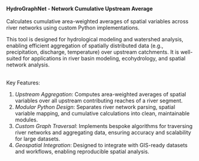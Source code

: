 **HydroGraphNet - Network Cumulative Upstream Average**\
\
Calculates cumulative area-weighted averages of spatial variables across river networks using custom Python implementations.

This tool is designed for hydrological modeling and watershed analysis, enabling efficient aggregation of spatially distributed data (e.g., precipitation, discharge, temperature) over upstream catchments. It is well-suited for applications in river basin modeling, ecohydrology, and spatial network analysis.

\
Key Features:
1. *Upstream Aggregation*: Computes area-weighted averages of spatial variables over all upstream contributing reaches of a river segment.
2. *Modular Python Design*: Separates river network parsing, spatial variable mapping, and cumulative calculations into clean, maintainable modules.
3. *Custom Graph Traversal*: Implements bespoke algorithms for traversing river networks and aggregating data, ensuring accuracy and scalability for large datasets.
4. *Geospatial Integration*: Designed to integrate with GIS-ready datasets and workflows, enabling reproducible spatial analysis.

